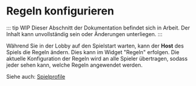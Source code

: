 # Regeln konfigurieren

::: tip WIP
Dieser Abschnitt der Dokumentation befindet sich in Arbeit. Der Inhalt kann unvollständig sein oder Änderungen unterliegen.
:::

Während Sie in der Lobby auf den Spielstart warten, kann der **Host** des Spiels die Regeln ändern. Dies kann im Widget "Regeln" erfolgen. Die aktuelle Konfiguration der Regeln wird an alle Spieler übertragen, sodass jeder sehen kann, welche Regeln angewendet werden.

Siehe auch: [Spielprofile](../games/game-profiles.md)
